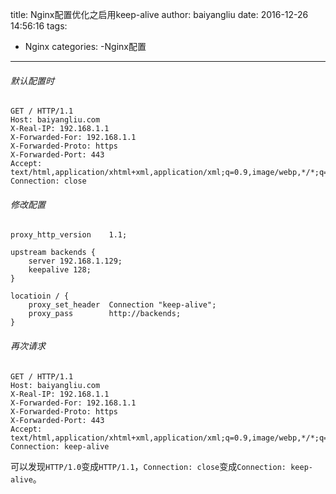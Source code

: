 title: Nginx配置优化之启用keep-alive
author: baiyangliu
date: 2016-12-26 14:56:16
tags:
- Nginx
categories:
-Nginx配置
---
###### 默认配置时
```
GET / HTTP/1.1
Host: baiyangliu.com
X-Real-IP: 192.168.1.1
X-Forwarded-For: 192.168.1.1
X-Forwarded-Proto: https
X-Forwarded-Port: 443
Accept: text/html,application/xhtml+xml,application/xml;q=0.9,image/webp,*/*;q=0.8
Connection: close
```
###### 修改配置
``` shell
proxy_http_version    1.1;

upstream backends {
    server 192.168.1.129;
    keepalive 128;
}

locatioin / {
    proxy_set_header  Connection "keep-alive";
    proxy_pass        http://backends;
}
```
###### 再次请求
```
GET / HTTP/1.1
Host: baiyangliu.com
X-Real-IP: 192.168.1.1
X-Forwarded-For: 192.168.1.1
X-Forwarded-Proto: https
X-Forwarded-Port: 443
Accept: text/html,application/xhtml+xml,application/xml;q=0.9,image/webp,*/*;q=0.8
Connection: keep-alive
```

可以发现`HTTP/1.0`变成`HTTP/1.1`，`Connection: close`变成`Connection: keep-alive`。
